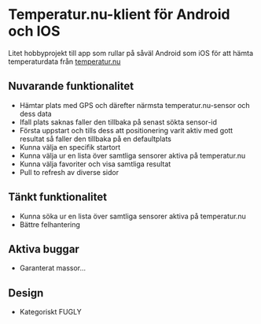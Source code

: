 # Temperatur.nu-klient för Android och IOS

Litet hobbyprojekt till app som rullar på såväl Android som iOS för att hämta temperaturdata från [temperatur.nu](https://temperatur.nu)

## Nuvarande funktionalitet
* Hämtar plats med GPS och därefter närmsta temperatur.nu-sensor och dess data
* Ifall plats saknas faller den tillbaka på senast sökta sensor-id
* Första uppstart och tills dess att positionering varit aktiv med gott resultat så faller den tillbaka på en defaultplats
* Kunna välja en specifik startort
* Kunna välja ur en lista över samtliga sensorer aktiva på temperatur.nu
* Kunna välja favoriter och visa samtliga resultat
* Pull to refresh av diverse sidor

## Tänkt funktionalitet
* Kunna söka ur en lista över samtliga sensorer aktiva på temperatur.nu
* Bättre felhantering

## Aktiva buggar
* Garanterat massor...

## Design
* Kategoriskt FUGLY
